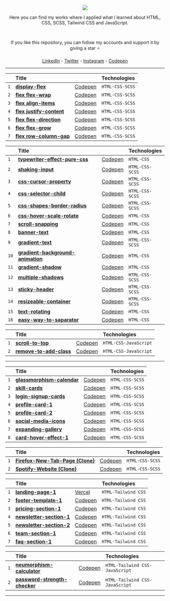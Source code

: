 <p align="center">
  <a href="https://skillicons.dev">
    <img src="https://skillicons.dev/icons?i=html,css,sass,tailwind,js" />
  </a>
</p>

<p align="center">Here you can find my works where I applied what I learned about HTML, CSS, SCSS, Tailwind CSS and JavaScript.</p>

<br>

<p align="center">
If you like this repository, you can follow my accounts and support it by giving a star ⭐
<br><br>
<a href="https://www.linkedin.com/in/Wiazeph/">LinkedIn</a> - <a href="https://twitter.com/Wiazeph">Twitter</a> - <a href="https://www.instagram.com/Wiazeph/">Instagram</a> - <a href="https://codepen.io/Wiazeph">Codepen</a>
</p>

<hr/>

|     | Title                                                                                                                       |                                                    | Technologies    |
| :-- | :-------------------------------------------------------------------------------------------------------------------------- | :------------------------------------------------- | :-------------- |
| `1` | **[display-flex](https://github.com/Wiazeph/HTML-CSS-JS-Studies/tree/master/Studies/FLEX/display-flex)**                   | [Codepen](https://codepen.io/Wiazeph/pen/mdXbYMB) | `HTML-CSS-SCSS` |
| `2` | **[flex flex-wrap](https://github.com/Wiazeph/HTML-CSS-JS-Studies/tree/master/Studies/FLEX/flex%20flex-wrap)**             | [Codepen](https://codepen.io/Wiazeph/pen/YzYjqbB) | `HTML-CSS-SCSS` |
| `3` | **[flex align-items](https://github.com/Wiazeph/HTML-CSS-JS-Studies/tree/master/Studies/FLEX/flex%20align-items)**         | [Codepen](https://codepen.io/Wiazeph/pen/PoEBgBO) | `HTML-CSS-SCSS` |
| `4` | **[flex justify-content](https://github.com/Wiazeph/HTML-CSS-JS-Studies/tree/master/Studies/FLEX/flex%20justify-content)** | [Codepen](https://codepen.io/Wiazeph/pen/VwyBrEZ) | `HTML-CSS-SCSS` |
| `5` | **[flex flex-direction](https://github.com/Wiazeph/HTML-CSS-JS-Studies/tree/master/Studies/FLEX/flex%20flex-direction)**   | [Codepen](https://codepen.io/Wiazeph/pen/XWVBeaN) | `HTML-CSS-SCSS` |
| `6` | **[flex flex-grow](https://github.com/Wiazeph/HTML-CSS-JS-Studies/tree/master/Studies/FLEX/flex%20flex-grow)**             | [Codepen](https://codepen.io/Wiazeph/pen/oNpPvry) | `HTML-CSS-SCSS` |
| `7` | **[flex row-column-gap](https://github.com/Wiazeph/HTML-CSS-JS-Studies/tree/master/Studies/FLEX/flex%20row-column-gap)**   | [Codepen](https://codepen.io/Wiazeph/pen/KKZBjRq) | `HTML-CSS-SCSS` |

|      | Title                                                                                                                                  |                                                    | Technologies    |
| :--- | :------------------------------------------------------------------------------------------------------------------------------------- | :------------------------------------------------- | :-------------- |
| `1`  | **[typewriter-effect-pure-css](https://github.com/Wiazeph/HTML-CSS-JS-Studies/tree/master/Studies/typewriter-effect-pure-css)**       | [Codepen](https://codepen.io/Wiazeph/pen/yLprzrp) | `HTML-CSS`      |
| `2`  | **[shaking-input](https://github.com/Wiazeph/HTML-CSS-JS-Studies/tree/master/Studies/shaking-input)**                                 | [Codepen](https://codepen.io/Wiazeph/pen/wvywgvb) | `HTML-CSS-SCSS` |
| `3`  | **[css-cursor-property](https://github.com/Wiazeph/HTML-CSS-JS-Studies/tree/master/Studies/css-cursor-property)**                     | [Codepen](https://codepen.io/Wiazeph/pen/ExQJOzX) | `HTML-CSS-SCSS` |
| `4`  | **[css-selector-child](https://github.com/Wiazeph/HTML-CSS-JS-Studies/tree/master/Studies/css-selector-child)**                       | [Codepen](https://codepen.io/Wiazeph/pen/JjpbPpW) | `HTML-CSS-SCSS` |
| `5`  | **[css-shapes-border-radius](https://github.com/Wiazeph/HTML-CSS-JS-Studies/tree/master/Studies/css-shapes-border-radius)**           | [Codepen](https://codepen.io/Wiazeph/pen/BaYBNzx) | `HTML-CSS-SCSS` |
| `6`  | **[css-hover-scale-rotate](https://github.com/Wiazeph/HTML-CSS-JS-Studies/tree/master/Studies/css-hover-scale-rotate)**               | [Codepen](https://codepen.io/Wiazeph/pen/MWQwqvb) | `HTML-CSS`      |
| `7`  | **[scroll-snapping](https://github.com/Wiazeph/HTML-CSS-JS-Studies/tree/master/Studies/scroll-snapping)**                             | [Codepen](https://codepen.io/Wiazeph/pen/yLvqeJY) | `HTML-CSS`      |
| `8`  | **[banner-text](https://github.com/Wiazeph/HTML-CSS-JS-Studies/tree/master/Studies/banner-text)**                                     | [Codepen](https://codepen.io/Wiazeph/pen/bGvNVBp) | `HTML-CSS`      |
| `9`  | **[gradient-text](https://github.com/Wiazeph/HTML-CSS-JS-Studies/tree/master/Studies/gradient-text)**                                 | [Codepen](https://codepen.io/Wiazeph/pen/wvyjXqr) | `HTML-CSS-SCSS` |
| `10` | **[gradient-background-animation](https://github.com/Wiazeph/HTML-CSS-JS-Studies/tree/master/Studies/gradient-background-animation)** | [Codepen](https://codepen.io/Wiazeph/pen/eYVOBRY) | `HTML-CSS`      |
| `11` | **[gradient-shadow](https://github.com/Wiazeph/HTML-CSS-JS-Studies/tree/master/Studies/gradient-shadow)**                             | [Codepen](https://codepen.io/Wiazeph/pen/vYdLvMa) | `HTML-CSS`      |
| `12` | **[multiple-shadows](https://github.com/Wiazeph/HTML-CSS-JS-Studies/tree/master/Studies/multiple-shadows)**                           | [Codepen](https://codepen.io/Wiazeph/pen/jOZNoEp) | `HTML-CSS-SCSS` |
| `13` | **[sticky-header](https://github.com/Wiazeph/HTML-CSS-JS-Studies/tree/master/Studies/sticky-header)**                                 | [Codepen](https://codepen.io/Wiazeph/pen/zYRQOaV) | `HTML-CSS-SCSS` |
| `14` | **[resizeable-container](https://github.com/Wiazeph/HTML-CSS-JS-Studies/tree/master/Studies/resizeable-container)**                   | [Codepen](https://codepen.io/Wiazeph/pen/abYzvya) | `HTML-CSS-SCSS` |
| `15` | **[text-rotating](https://github.com/Wiazeph/HTML-CSS-JS-Studies/tree/master/Studies/text-rotating)**                                 | [Codepen](https://codepen.io/Wiazeph/pen/oNEbJzZ) | `HTML-CSS`      |
| `16` | **[easy-way-to-saparator](https://github.com/Wiazeph/HTML-CSS-JS-Studies/tree/master/Studies/easy-way-to-separator)**                 | [Codepen](https://codepen.io/Wiazeph/pen/eYVoymW) | `HTML-CSS`      |

|      | Title                                                                                                                                  |                                                    | Technologies    |
| :--- | :------------------------------------------------------------------------------------------------------------------------------------- | :------------------------------------------------- | :-------------- |
| `1`  | **[scroll-to-top](https://github.com/Wiazeph/HTML-CSS-JS-Studies/tree/master/Studies/scroll-to-top)**             | [Codepen](https://codepen.io/Wiazeph/pen/MWQeeRq) | `HTML-CSS-JavaScript`      |
| `2`  | **[remove-to-add-class](https://github.com/Wiazeph/HTML-CSS-JS-Studies/tree/master/Studies/remove-to-add-class)** | [Codepen](https://codepen.io/Wiazeph/pen/gOjgqjV) | `HTML-CSS-JavaScript`      |

<hr/>

|     | Title                                                                                                                    |                                                    | Technologies    |
| :-- | :----------------------------------------------------------------------------------------------------------------------- | :------------------------------------------------- | :-------------- |
| `1` | **[glassmorphism-calendar](https://github.com/Wiazeph/HTML-CSS-JS-Studies/tree/master/Studies/glassmorphism-calendar)** | [Codepen](https://codepen.io/Wiazeph/pen/zYRVWOX) | `HTML-CSS-SCSS` |
| `2` | **[skill-cards](https://github.com/Wiazeph/HTML-CSS-JS-Studies/tree/master/Studies/skill-cards)**                       | [Codepen](https://codepen.io/Wiazeph/pen/bGajrQx) | `HTML-CSS-SCSS` |
| `3` | **[login-signup-cards](https://github.com/Wiazeph/HTML-CSS-JS-Studies/tree/master/Studies/login-signup-cards)**         | [Codepen](https://codepen.io/Wiazeph/pen/xxpzQYB) | `HTML-CSS-SCSS` |
| `4` | **[profile-card-1](https://github.com/Wiazeph/HTML-CSS-JS-Studies/tree/master/Studies/profile-card-1)**                 | [Codepen](https://codepen.io/Wiazeph/pen/YzeGeEe) | `HTML-CSS-SCSS` |
| `5` | **[profile-card-2](https://github.com/Wiazeph/HTML-CSS-JS-Studies/tree/master/Studies/profile-card-2)**                 | [Codepen](https://codepen.io/Wiazeph/pen/poabBKG) | `HTML-CSS-SCSS` |
| `6` | **[social-media-icons](https://github.com/Wiazeph/HTML-CSS-JS-Studies/tree/master/Studies/social-media-icons)**         | [Codepen](https://codepen.io/Wiazeph/pen/bGLJxZg) | `HTML-CSS-SCSS` |
| `7` | **[expanding-gallery](https://github.com/Wiazeph/HTML-CSS-JS-Studies/tree/master/Studies/expanding-gallery)**           | [Codepen](https://codepen.io/Wiazeph/pen/vYdVaYo) | `HTML-CSS-SCSS` |
| `8` | **[card-hover-effect-1](https://github.com/Wiazeph/HTML-CSS-JS-Studies/tree/master/Studies/card-hover-effect-1)**       | [Codepen](https://codepen.io/Wiazeph/pen/abKZLqq) | `HTML-CSS-SCSS` |

|     | Title                                                                                                                        |                                                    | Technologies    |
| :-- | :--------------------------------------------------------------------------------------------------------------------------- | :------------------------------------------------- | :-------------- |
| `1` | **[Firefox-New-Tab-Page (Clone)](https://github.com/Wiazeph/HTML-CSS-JS-Studies/tree/master/Studies/Firefox-New-Tab-Page)** | [Codepen](https://codepen.io/Wiazeph/pen/XWoBoZN) | `HTML-CSS-SCSS` |
| `2` | **[Spotify-Website (Clone)](https://github.com/Wiazeph/HTML-CSS-JS-Studies/tree/master/Studies/Spotify-Website)**           | [Codepen](https://codepen.io/Wiazeph/pen/NWeBeyZ?editors=1100)      | `HTML-CSS-SCSS` |

|     | Title                                                                                                                |                                                    | Technologies        |
| :-- | :------------------------------------------------------------------------------------------------------------------- | :------------------------------------------------- | :------------------ |
| `1` | **[landing-page-1](https://github.com/Wiazeph/HTML-CSS-JS-Studies/tree/master/Studies/landing-page-1)**             | [Vercel](https://landing-page-1-eight.vercel.app/) | `HTML-Tailwind CSS` |
| `2` | **[footer-template-1](https://github.com/Wiazeph/HTML-CSS-JS-Studies/tree/master/Studies/footer-template-1)**       | [Codepen](https://codepen.io/Wiazeph/pen/rNdZXzY) | `HTML-Tailwind CSS` |
| `3` | **[pricing-section-1](https://github.com/Wiazeph/HTML-CSS-JS-Studies/tree/master/Studies/pricing-section-1)**       | [Codepen](https://codepen.io/Wiazeph/pen/WNzawrE) | `HTML-Tailwind CSS` |
| `4` | **[newsletter-section-1](https://github.com/Wiazeph/HTML-CSS-JS-Studies/tree/master/Studies/newsletter-section-1)** | [Codepen](https://codepen.io/Wiazeph/pen/JjLxmyv) | `HTML-Tailwind CSS` |
| `5` | **[newsletter-section-2](https://github.com/Wiazeph/HTML-CSS-JS-Studies/tree/master/Studies/newsletter-section-2)** | [Codepen](https://codepen.io/Wiazeph/pen/gOeqBxN) | `HTML-Tailwind CSS` |
| `6` | **[team-section-1](https://github.com/Wiazeph/HTML-CSS-JS-Studies/tree/master/Studies/team-section-1)**             | [Codepen](https://codepen.io/Wiazeph/pen/NWMxmOz) | `HTML-Tailwind CSS` |
| `7` | **[faq-section-1](https://github.com/Wiazeph/HTML-CSS-JS-Studies/tree/master/Studies/faq-section-1)**               | [Codepen](https://codepen.io/Wiazeph/pen/LYrLawj) | `HTML-Tailwind CSS` |

|      | Title                                                                                                                                  |                                                    | Technologies    |
| :--- | :------------------------------------------------------------------------------------------------------------------------------------- | :------------------------------------------------- | :-------------- |
| `1`  | **[neumorphism-calculator](https://github.com/Wiazeph/HTML-CSS-JS-Studies/tree/master/Studies/neumorphism-calculator)**             | [Codepen](https://codepen.io/Wiazeph/pen/OJrrmXw) | `HTML-Tailwind CSS-JavaScript`      |
| `2`  | **[password-strength-checker](https://github.com/Wiazeph/HTML-CSS-JS-Studies/tree/master/Studies/password-strength-checker)** | [Codepen](https://codepen.io/Wiazeph/pen/QWzzvEo) | `HTML-Tailwind CSS-JavaScript`      |

<hr/>
